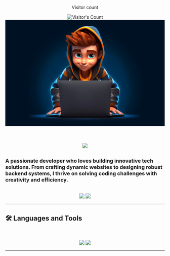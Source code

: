 <div align="center"> 
  <p>Visitor count</p>
  <img src="https://profile-counter.glitch.me/{USERNAME}/count.svg" alt="Visitor's Count" />
</div>
<div align="center">
  <img src="https://github.com/Shah-ikbal/Shah-Ikbal/blob/main/banner.jpg" alt="Banner of a developer sitting in front of a desk">
</div>
<h1 align="center">
    <img src="https://readme-typing-svg.herokuapp.com/?font=Inter&size=48&center=true&vCenter=true&width=500&height=70&color=4493F8&duration=4000&lines=Hi+There!+👋;+I'm+Shah+Ikbal!;" />
</h1>

### A passionate developer who loves building innovative tech solutions. From crafting dynamic websites to designing robust backend systems, I thrive on solving coding challenges with creativity and efficiency.

<br>

<div align="center">
  <a href="shahikbalahmed@gmail.com">
    <img src="https://img.shields.io/badge/Gmail-333333?style=for-the-badge&logo=gmail&logoColor=red" />
  </a>
  <a href="https://www.linkedin.com/in/shah-ikbal-ahmed/" target="_blank">
    <img src="https://img.shields.io/badge/LinkedIn-0077B5?style=for-the-badge&logo=linkedin&logoColor=white" target="_blank" />
  </a>
</div>

<hr>

## 🛠️ Languages and Tools

<br>

<p align="center">
  <img src="https://skillicons.dev/icons?i=ts,nodejs,react,nextjs,mongodb,postgres" />
  <img src="https://skillicons.dev/icons?i=html,css,sass,tailwind,js,redux,git,postman,figma" />
</p>

<hr>

